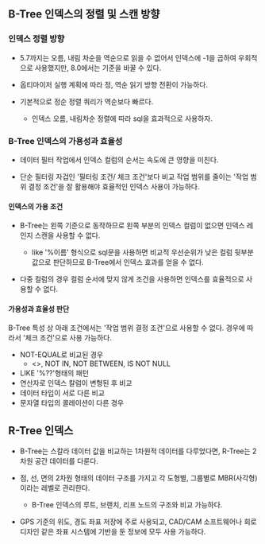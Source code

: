 ## B-Tree 인덱스의 정렬 및 스캔 방향
### 인덱스 정렬 방향
- 5.7까지는 오름, 내림 차순을 역순으로 읽을 수 없어서 인덱스에 -1을 곱하여 우회적으로 사용했지만, 8.0에서는 기준을 바꿀 수 있다.

- 옵티마이저 실행 계획에 따라 정, 역순 읽기 방향 전환이 가능하다.

- 기본적으로 정순 정렬 쿼리가 역순보다 빠르다.
    - 인덱스 오름, 내림차순 정렬에 따라 sql을 효과적으로 사용하자.

### B-Tree 인덱스의 가용성과 효율성
- 데이터 필터 작업에서 인덱스 컬럼의 순서는 속도에 큰 영향을 미친다.

- 단순 필터링 자겁인 '필터링 조건/ 체크 조건'보다 비교 작업 범위를 줄이는 '작업 범위 결정 조건'을 잘 활용해야 효율적인 인덱스 사용이 가능하다.

#### 인덱스의 가용 조건
- B-Tree는 왼쪽 기준으로 동작하므로 왼쪽 부분의 인덱스 컬럼이 없으면 인덱스 레인지 스캔을 사용할 수 없다.
    - like '%이름' 형식으로 sql문을 사용하면 비교적 우선순위가 낮은 컬럼 뒷부분 값으로 판단하므로 B-Tree에서 인덱스 효과를 얻을 수 없다.

- 다중 컬럼의 경우 컬럼 순서에 맞지 않게 조건을 사용하면 인덱스를 효율적으로 사용할 수 없다.

#### 가용성과 효율성 판단
B-Tree 특성 상 아래 조건에서는 '작업 범위 결정 조건'으로 사용할 수 없다. 경우에 따라서 '체크 조건'으로 사용 가능하다.

- NOT-EQUAL로 비교된 경우
    - <>, NOT IN, NOT BETWEEN, IS NOT NULL
- LIKE '%??'형태의 패턴
- 연산자로 인덱스 칼럼이 변형된 후 비교
- 데이터 타입이 서로 다른 비교
- 문자열 타입의 콜레이션이 다른 경우

## R-Tree 인덱스
- B-Tree는 스칼라 데이터 값을 비교하는 1차원적 데이터를 다루었다면, R-Tree는 2차원 공간 데이터를 다룬다.

- 점, 선, 면의 2차원 형태의 데이터 구조를 가지고 각 도형별, 그룹별로 MBR(사각형)이라는 레벨로 관리한다.
    - B-Tree 인덱스의 루트, 브랜치, 리프 노드의 구조와 비교 가능하다.

- GPS 기준의 위도, 경도 좌표 저장에 주로 사용되고, CAD/CAM 소프트웨어나 회로 디자인 같은 좌표 시스템에 기반을 둔 정보에 모두 사용 가능하다.